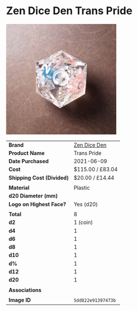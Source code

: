 # Zen Dice Den Trans Pride

<img src="https://raw.githubusercontent.com/jesskelsall/astarus-images/main/dice/5dd822e91397473b.jpg" height="300" />

|||
| --- | --- |
| **Brand** | [Zen Dice Den](https://zendiceden.com/) |
| **Product Name** | Trans Pride |
| **Date Purchased** | 2021-06-09 |
| **Cost** | $115.00 / £83.04 |
| **Shipping Cost (Divided)** | $20.00 / £14.44 |
||
| **Material** | Plastic |
| **d20 Diameter (mm)** | |
| **Logo on Highest Face?** | Yes (d20) |
||
| **Total** | 8 |
| **d2** | 1 (coin) |
| **d4** | 1 |
| **d6** | 1 |
| **d8** | 1 |
| **d10** | 1 |
| **d%** | 1 |
| **d12** | 1 |
| **d20** | 1 |
||
| **Associations** | |
||
| **Image ID** | `5dd822e91397473b` |

